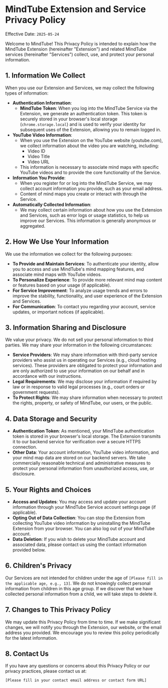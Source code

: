 # MindTube Extension and Service Privacy Policy

Effective Date: `2025-05-24`

Welcome to MindTube! This Privacy Policy is intended to explain how the MindTube Extension (hereinafter "Extension") and related MindTube services (hereinafter "Services") collect, use, and protect your personal information.

## 1. Information We Collect

When you use our Extension and Services, we may collect the following types of information:

*   **Authentication Information**:
    *   **MindTube Token**: When you log into the MindTube Service via the Extension, we generate an authentication token. This token is securely stored in your browser's local storage (`chrome.storage.local`) and is used to verify your identity for subsequent uses of the Extension, allowing you to remain logged in.
*   **YouTube Video Information**:
    *   When you use the Extension on the YouTube website (youtube.com), we collect information about the video you are watching, including:
        *   Video ID
        *   Video Title
        *   Video URL
    *   This information is necessary to associate mind maps with specific YouTube videos and to provide the core functionality of the Service.
*   **Information You Provide**:
    *   When you register for or log into the MindTube Service, we may collect account information you provide, such as your email address.
    *   Content of mind maps you create or interact with through the Service.
*   **Automatically Collected Information**:
    *   We may collect certain information about how you use the Extension and Services, such as error logs or usage statistics, to help us improve our Services. This information is generally anonymous or aggregated.

## 2. How We Use Your Information

We use the information we collect for the following purposes:

*   **To Provide and Maintain Services**: To authenticate your identity, allow you to access and use MindTube's mind mapping features, and associate mind maps with YouTube videos.
*   **To Personalize Experience**: To provide more relevant mind map content or features based on your usage (if applicable).
*   **For Service Improvement**: To analyze usage trends and errors to improve the stability, functionality, and user experience of the Extension and Services.
*   **For Communication**: To contact you regarding your account, service updates, or important notices (if applicable).

## 3. Information Sharing and Disclosure

We value your privacy. We do not sell your personal information to third parties. We may share your information in the following circumstances:

*   **Service Providers**: We may share information with third-party service providers who assist us in operating our Services (e.g., cloud hosting services). These providers are obligated to protect your information and are only authorized to use your information on our behalf and in accordance with our instructions.
*   **Legal Requirements**: We may disclose your information if required by law or in response to valid legal processes (e.g., court orders or government requests).
*   **To Protect Rights**: We may share information when necessary to protect the rights, property, or safety of MindTube, our users, or the public.

## 4. Data Storage and Security

*   **Authentication Token**: As mentioned, your MindTube authentication token is stored in your browser's local storage. The Extension transmits it to our backend service for verification over a secure HTTPS connection.
*   **Other Data**: Your account information, YouTube video information, and your mind map data are stored on our backend servers. We take commercially reasonable technical and administrative measures to protect your personal information from unauthorized access, use, or disclosure.

## 5. Your Rights and Choices

*   **Access and Updates**: You may access and update your account information through your MindTube Service account settings page (if applicable).
*   **Opting Out of Data Collection**: You can stop the Extension from collecting YouTube video information by uninstalling the MindTube Extension from your browser. You can also log out of your MindTube account.
*   **Data Deletion**: If you wish to delete your MindTube account and associated data, please contact us using the contact information provided below.

## 6. Children's Privacy

Our Services are not intended for children under the age of `[Please fill in the applicable age, e.g., 13]`. We do not knowingly collect personal information from children in this age group. If we discover that we have collected personal information from a child, we will take steps to delete it.

## 7. Changes to This Privacy Policy

We may update this Privacy Policy from time to time. If we make significant changes, we will notify you through the Extension, our website, or the email address you provided. We encourage you to review this policy periodically for the latest information.

## 8. Contact Us

If you have any questions or concerns about this Privacy Policy or our privacy practices, please contact us at:

`[Please fill in your contact email address or contact form URL]`
